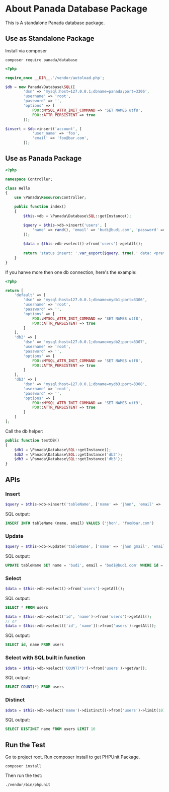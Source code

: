 # About Panada Database Package

This is A standalone Panada database package.

## Use as Standalone Package

Install via composer

```
composer require panada/database
```

```php
<?php

require_once __DIR__.'/vendor/autoload.php';

$db = new Panada\Database\SQL([
        'dsn' => 'mysql:host=127.0.0.1;dbname=panada;port=3306',
        'username' => 'root',
        'password' => '',
        'options' => [
            PDO::MYSQL_ATTR_INIT_COMMAND => 'SET NAMES utf8',
            PDO::ATTR_PERSISTENT => true
        ]);

$insert = $db->insert('account', [
            'user_name' => 'foo',
            'email' => 'foo@bar.com',
        ]);
```

## Use as Panada Package

```php
<?php

namespace Controller;

class Hello
{
    use \Panada\Resource\Controller;

    public function index()
    {
        $this->db = \Panada\Database\SQL::getInstance();

        $query = $this->db->insert('users', [
            'name' => rand(), 'email' => 'budi@budi.com', 'password' => 'password'
        ]);
    
        $data = $this->db->select()->from('users')->getAll();
    
        return 'status insert: '.var_export($query, true).' data: <pre>'.print_r($data, true).'</pre>';
    }
}
```

If you hanve more then one db connection, here's the example:

```php
<?php

return [
    'default' => [
        'dsn' => 'mysql:host=127.0.0.1;dbname=mydb1;port=3306',
		'username' => 'root',
		'password' => '',
		'options' => [
			PDO::MYSQL_ATTR_INIT_COMMAND => 'SET NAMES utf8',
            PDO::ATTR_PERSISTENT => true
		]
    ],
    'db2' => [
        'dsn' => 'mysql:host=127.0.0.1;dbname=mydb2;port=3307',
		'username' => 'root',
		'password' => '',
		'options' => [
			PDO::MYSQL_ATTR_INIT_COMMAND => 'SET NAMES utf8',
            PDO::ATTR_PERSISTENT => true
		]
    ],
    'db3' => [
        'dsn' => 'mysql:host=127.0.0.1;dbname=mydb3;port=3308',
		'username' => 'root',
		'password' => '',
		'options' => [
			PDO::MYSQL_ATTR_INIT_COMMAND => 'SET NAMES utf9',
            PDO::ATTR_PERSISTENT => true
		]
    ]
];
```

Call the db helper:

```php
public function testDB()
{
    $db1 = \Panada\Database\SQL::getInstance();
    $db2 = \Panada\Database\SQL::getInstance('db2');
    $db3 = \Panada\Database\SQL::getInstance('db3');
}
```

## APIs

### Insert

```php
$query = $this->db->insert('tableName', ['name' => 'jhon', 'email' => 'foo@bar.com']);
```

SQL output:

```sql
INSERT INTO tableName (name, email) VALUES ('jhon', 'foo@bar.com')
```

### Update

```php
$query = $this->db->update('tableName', ['name' => 'jhon gmail', 'email' => 'jhon@gmail.com'], ['id' => 6]);
```

SQL output:

```sql
UPDATE tableName SET name = 'budi', email = 'budi@budi.com' WHERE id = 6
```

### Select

```php
$data = $this->db->select()->from('users')->getAll();
```

SQL output:

```sql
SELECT * FROM users
```

```php
$data = $this->db->select('id', 'name')->from('users')->getAll();
// or
$data = $this->db->select(['id', 'name'])->from('users')->getAll();
```

SQL output:

```sql
SELECT id, name FROM users
```

### Select with SQL built in function

```php
$data = $this->db->select('COUNT(*)')->from('users')->getVar();
```

SQL output:

```sql
SELECT COUNT(*) FROM users
```

### Distinct

```php
$data = $this->db->select('name')->distinct()->from('users')->limit(10)->getAll();
```

SQL output:

```sql
SELECT DISTINCT name FROM users LIMIT 10
```

## Run the Test

Go to project root. Run composer install to get PHPUnit Package.

```
composer install
```

Then run the test:

```
./vendor/bin/phpunit
```